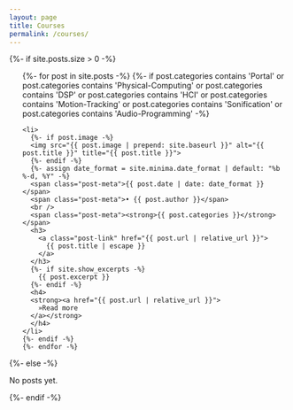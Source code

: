 ```yaml
---
layout: page
title: Courses
permalink: /courses/
---
```


{%- if site.posts.size > 0 -%}
  <!-- <h2 class="post-list-heading">{{ page.list_title | default: "Posts" }}</h2> -->
  <ul class="post-list">
    {%- for post in site.posts -%}
    {%- if post.categories contains 'Portal'
    or post.categories contains 'Physical-Computing'
    or post.categories contains 'DSP'
    or post.categories contains 'HCI'
    or post.categories contains 'Motion-Tracking'
    or post.categories contains 'Sonification'
    or post.categories contains 'Audio-Programming'
    -%}

    <li>
      {%- if post.image -%}
      <img src="{{ post.image | prepend: site.baseurl }}" alt="{{ post.title }}" title="{{ post.title }}">
      {%- endif -%}
      {%- assign date_format = site.minima.date_format | default: "%b %-d, %Y" -%}
      <span class="post-meta">{{ post.date | date: date_format }}</span>
      <span class="post-meta">• {{ post.author }}</span>
      <br />
      <span class="post-meta"><strong>{{ post.categories }}</strong></span>
      <h3>
        <a class="post-link" href="{{ post.url | relative_url }}">
          {{ post.title | escape }}
        </a>
      </h3>
      {%- if site.show_excerpts -%}
        {{ post.excerpt }}
      {%- endif -%}
      <h4>
      <strong><a href="{{ post.url | relative_url }}">
        »Read more
      </a></strong>
      </h4>
    </li>
    {%- endif -%}    
    {%- endfor -%}
  </ul>
  {%- else -%}
  <p>No posts yet.</p>
  {%- endif -%}

